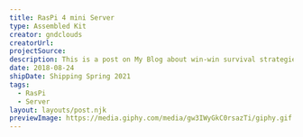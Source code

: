 ```yaml
---
title: RasPi 4 mini Server
type: Assembled Kit
creator: gndclouds
creatorUrl:
projectSource:
description: This is a post on My Blog about win-win survival strategies.
date: 2018-08-24
shipDate: Shipping Spring 2021
tags:
  - RasPi
  - Server
layout: layouts/post.njk
previewImage: https://media.giphy.com/media/gw3IWyGkC0rsazTi/giphy.gif
---
```

